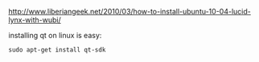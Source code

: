 http://www.liberiangeek.net/2010/03/how-to-install-ubuntu-10-04-lucid-lynx-with-wubi/

installing qt on linux is easy:
```
sudo apt-get install qt-sdk
```